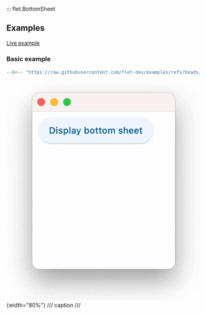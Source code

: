 ::: flet.BottomSheet

## Examples

[Live example](https://flet-controls-gallery.fly.dev/dialogs/bottomsheet)

### Basic example

```python
--8<-- "https://raw.githubusercontent.com/flet-dev/examples/refs/heads/v1-docs/python/controls/bottom-sheet/bottom-sheet-basic.py"
```

![bottom-sheet-basic](https://github.com/flet-dev/examples/blob/v1-docs/python/controls/bottom-sheet/media/bottom-sheet-basic.gif){width="80%"}
/// caption
///
